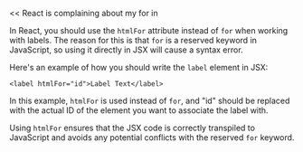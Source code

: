 
<<
React is complaining about my for in <label for="id">

>>
In React, you should use the `htmlFor` attribute instead of `for` when working with labels. The reason for this is that `for` is a reserved keyword in JavaScript, so using it directly in JSX will cause a syntax error.

Here's an example of how you should write the `label` element in JSX:

```
<label htmlFor="id">Label Text</label>
```

In this example, `htmlFor` is used instead of `for`, and "id" should be replaced with the actual ID of the element you want to associate the label with.

Using `htmlFor` ensures that the JSX code is correctly transpiled to JavaScript and avoids any potential conflicts with the reserved `for` keyword.